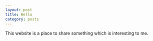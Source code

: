 ```yaml
---
layout: post
title: Hello
category: posts
---
```


This website is a place to share something which is interesting to me.
